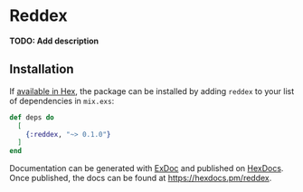 # Reddex

**TODO: Add description**

## Installation

If [available in Hex](https://hex.pm/docs/publish), the package can be installed
by adding `reddex` to your list of dependencies in `mix.exs`:

```elixir
def deps do
  [
    {:reddex, "~> 0.1.0"}
  ]
end
```

Documentation can be generated with [ExDoc](https://github.com/elixir-lang/ex_doc)
and published on [HexDocs](https://hexdocs.pm). Once published, the docs can
be found at <https://hexdocs.pm/reddex>.

